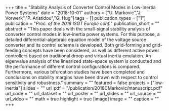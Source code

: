 +++
title = "Stability Analysis of Converter Control Modes in Low-Inertia Power Systems"
date = "2018-10-01"
authors = ["U. Markovic","J. Vorwerk","P. Aristidou","G. Hug"]
tags = []
publication_types = ["1"]
publication = "_Proc. of the 2018 ISGT Europe conf._"
publication_short = ""
abstract = "This paper deals with the small-signal stability analysis of converter control modes in low-inertia power systems. For this purpose, a detailed differential-algebraic equation model of the voltage source converter and its control scheme is developed. Both grid-forming and grid-feeding concepts have been considered, as well as different active power controllers based on traditional droop and virtual inertia emulation. An eigenvalue analysis of the linearized state-space system is conducted and the performance of different control configurations is compared. Furthermore, various bifurcation studies have been completed and conclusions on stability margins have been drawn with respect to control sensitivity and robustness."
summary = ""
featured = false
projects = ["low-inertia"]
slides = ""
url_pdf = "/publication/2018CMarkovic/manuscript.pdf"
url_code = ""
url_dataset = ""
url_poster = ""
url_slides = ""
url_source = ""
url_video = ""
math = true
highlight = true
[image]
image = ""
caption = ""
+++

